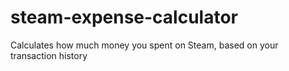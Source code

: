 # steam-expense-calculator
Calculates how much money you spent on Steam, based on your transaction history
